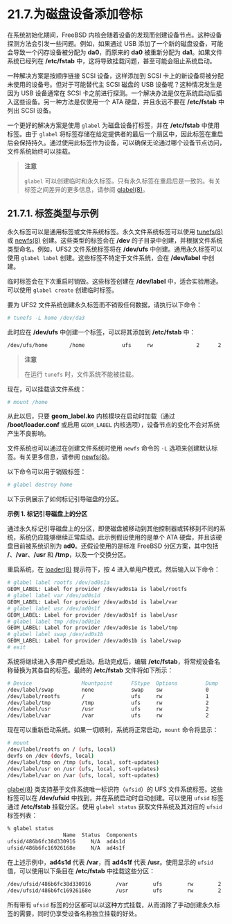 # 21.7.为磁盘设备添加卷标

在系统初始化期间，FreeBSD 内核会随着设备的发现而创建设备节点。这种设备探测方法会引发一些问题。例如，如果通过 USB 添加了一个新的磁盘设备，可能会导致一个闪存设备被分配为 **da0**，而原来的 **da0** 被重新分配为 **da1**。如果文件系统已经列在 **/etc/fstab** 中，这将导致挂载问题，甚至可能会阻止系统启动。

一种解决方案是按顺序链接 SCSI 设备，这样添加到 SCSI 卡上的新设备将被分配未使用的设备号。但对于可能替代主 SCSI 磁盘的 USB 设备呢？这种情况发生是因为 USB 设备通常在 SCSI 卡之前进行探测。一个解决办法是仅在系统启动后插入这些设备。另一种方法是仅使用一个 ATA 硬盘，并且永远不要在 **/etc/fstab** 中列出 SCSI 设备。

一个更好的解决方案是使用 `glabel` 为磁盘设备打标签，并在 **/etc/fstab** 中使用标签。由于 `glabel` 将标签存储在给定提供者的最后一个扇区中，因此标签在重启后会保持持久。通过使用此标签作为设备，可以确保无论通过哪个设备节点访问，文件系统始终可以挂载。

>**注意**
>
> `glabel` 可以创建临时和永久标签。只有永久标签在重启后是一致的。有关标签之间差异的更多信息，请参阅 [glabel(8)](https://man.freebsd.org/cgi/man.cgi?query=glabel&sektion=8&format=html)。

## 21.7.1. 标签类型与示例

永久标签可以是通用标签或文件系统标签。永久文件系统标签可以使用 [tunefs(8)](https://man.freebsd.org/cgi/man.cgi?query=tunefs&sektion=8&format=html) 或 [newfs(8)](https://man.freebsd.org/cgi/man.cgi?query=newfs&sektion=8&format=html) 创建。这些类型的标签会在 **/dev** 的子目录中创建，并根据文件系统类型命名。例如，UFS2 文件系统标签将在 **/dev/ufs** 中创建。通用永久标签可以使用 `glabel label` 创建。这些标签不特定于文件系统，会在 **/dev/label** 中创建。

临时标签会在下次重启时销毁。这些标签创建在 **/dev/label** 中，适合实验用途。可以使用 `glabel create` 创建临时标签。

要为 UFS2 文件系统创建永久标签而不销毁任何数据，请执行以下命令：

```sh
# tunefs -L home /dev/da3
```

此时应在 **/dev/ufs** 中创建一个标签，可以将其添加到 **/etc/fstab** 中：

```sh
/dev/ufs/home		/home            ufs     rw              2      2
```

>**注意**
>
> 在运行 `tunefs` 时，文件系统不能被挂载。

现在，可以挂载该文件系统：

```sh
# mount /home
```

从此以后，只要 **geom_label.ko** 内核模块在启动时加载（通过 **/boot/loader.conf** 或启用 `GEOM_LABEL` 内核选项），设备节点的变化不会对系统产生不良影响。

文件系统也可以通过在创建文件系统时使用 `newfs` 命令的 `-L` 选项来创建默认标签。有关更多信息，请参阅 [newfs(8)](https://man.freebsd.org/cgi/man.cgi?query=newfs&sektion=8&format=html)。

以下命令可以用于销毁标签：

```sh
# glabel destroy home
```

以下示例展示了如何标记引导磁盘的分区。

**示例 1. 标记引导磁盘上的分区**

通过永久标记引导磁盘上的分区，即使磁盘被移动到其他控制器或转移到不同的系统，系统仍应能够继续正常启动。此示例假设使用的是单个 ATA 硬盘，并且该硬盘目前被系统识别为 **ad0**。还假设使用的是标准 FreeBSD 分区方案，其中包括 **/**、**/var**、**/usr** 和 **/tmp**，以及一个交换分区。

重启系统，在 [loader(8)](https://man.freebsd.org/cgi/man.cgi?query=loader&sektion=8&format=html) 提示符下，按 4 进入单用户模式。然后输入以下命令：

```sh
# glabel label rootfs /dev/ad0s1a
GEOM_LABEL: Label for provider /dev/ad0s1a is label/rootfs
# glabel label var /dev/ad0s1d
GEOM_LABEL: Label for provider /dev/ad0s1d is label/var
# glabel label usr /dev/ad0s1f
GEOM_LABEL: Label for provider /dev/ad0s1f is label/usr
# glabel label tmp /dev/ad0s1e
GEOM_LABEL: Label for provider /dev/ad0s1e is label/tmp
# glabel label swap /dev/ad0s1b
GEOM_LABEL: Label for provider /dev/ad0s1b is label/swap
# exit
```

系统将继续进入多用户模式启动。启动完成后，编辑 **/etc/fstab**，将常规设备名称替换为其各自的标签。最终的 **/etc/fstab** 文件将如下所示：

```sh
# Device                Mountpoint      FStype  Options         Dump    Pass#
/dev/label/swap         none            swap    sw              0       0
/dev/label/rootfs       /               ufs     rw              1       1
/dev/label/tmp          /tmp            ufs     rw              2       2
/dev/label/usr          /usr            ufs     rw              2       2
/dev/label/var          /var            ufs     rw              2       2
```

现在可以重新启动系统。如果一切顺利，系统将正常启动，`mount` 命令将显示：

```sh
# mount
/dev/label/rootfs on / (ufs, local)
devfs on /dev (devfs, local)
/dev/label/tmp on /tmp (ufs, local, soft-updates)
/dev/label/usr on /usr (ufs, local, soft-updates)
/dev/label/var on /var (ufs, local, soft-updates)
```

[glabel(8)](https://man.freebsd.org/cgi/man.cgi?query=glabel&sektion=8&format=html) 类支持基于文件系统唯一标识符（`ufsid`）的 UFS 文件系统标签。这些标签可以在 **/dev/ufsid** 中找到，并在系统启动时自动创建。可以使用 `ufsid` 标签通过 **/etc/fstab** 挂载分区。使用 `glabel status` 获取文件系统及其对应的 `ufsid` 标签列表：

```sh
% glabel status
                  Name  Status  Components
ufsid/486b6fc38d330916     N/A  ad4s1d
ufsid/486b6fc16926168e     N/A  ad4s1f
```

在上述示例中，**ad4s1d** 代表 **/var**，而 **ad4s1f** 代表 **/usr**。使用显示的 `ufsid` 值，可以使用以下条目在 **/etc/fstab** 中挂载这些分区：

```sh
/dev/ufsid/486b6fc38d330916        /var        ufs        rw        2      2
/dev/ufsid/486b6fc16926168e        /usr        ufs        rw        2      2
```

所有带有 `ufsid` 标签的分区都可以以这种方式挂载，从而消除了手动创建永久标签的需要，同时仍享受设备名称独立挂载的好处。
